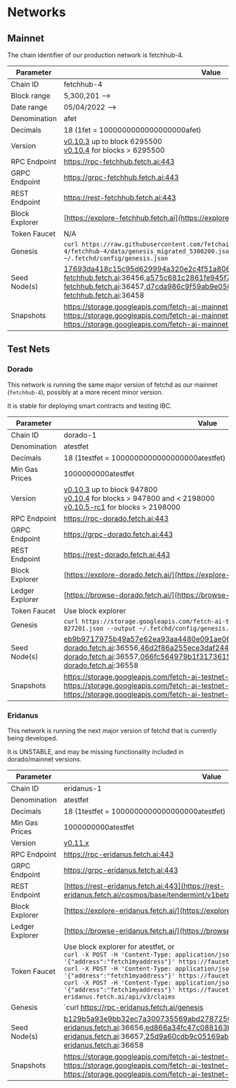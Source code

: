 # Networks

## Mainnet

The chain identifier of our production network is fetchhub-4.

| Parameter      | Value |
| -------------- | ----- |
| Chain ID       | fetchhub-4 |
| Block range    | 5,300,201 --> |
| Date range     | 05/04/2022 --> |
| Denomination   | afet |
| Decimals       | 18 (1fet = 1000000000000000000afet) |
| Version        | [v0.10.3](https://github.com/fetchai/fetchd/releases/tag/v0.10.3) up to block 6295500 <br/> [v0.10.4](https://github.com/fetchai/fetchd/releases/tag/v0.10.4) for blocks > 6295500 |
| RPC Endpoint   | <https://rpc-fetchhub.fetch.ai:443> |
| GRPC Endpoint  | <https://grpc-fetchhub.fetch.ai:443> |
| REST Endpoint  | <https://rest-fetchhub.fetch.ai:443> |
| Block Explorer | [https://explore-fetchhub.fetch.ai](https://explore-fetchhub.fetch.ai) |
| Token Faucet   | N/A |
| Genesis        | `curl https://raw.githubusercontent.com/fetchai/genesis-fetchhub/fetchhub-4/fetchhub-4/data/genesis_migrated_5300200.json --output ~/.fetchd/config/genesis.json` |
| Seed Node(s)   | 17693da418c15c95d629994a320e2c4f51a8069b@connect-fetchhub.fetch.ai:36456,a575c681c2861fe945f77cb3aba0357da294f1f2@connect-fetchhub.fetch.ai:36457,d7cda986c9f59ab9e05058a803c3d0300d15d8da@connect-fetchhub.fetch.ai:36458 |
| Snapshots      | <https://storage.googleapis.com/fetch-ai-mainnet-snapshots/fetchhub-4-pruned.tgz> <br /> <https://storage.googleapis.com/fetch-ai-mainnet-snapshots/fetchhub-4-full.tgz> <br /> <https://storage.googleapis.com/fetch-ai-mainnet-snapshots/fetchhub-4-archive.tgz> |

## Test Nets

### Dorado

This network is running the same major version of fetchd as our mainnet (`fetchhub-4`), possibly at a more recent minor version.

It is stable for deploying smart contracts and testing IBC.

| Parameter       | Value  |
| --------------- | ------ |
| Chain ID        | dorado-1 |
| Denomination    | atestfet |
| Decimals        | 18 (1testfet = 1000000000000000000atestfet) |
| Min Gas Prices  | 1000000000atestfet |
| Version         | [v0.10.3](https://github.com/fetchai/fetchd/releases/tag/v0.10.3) up to block 947800 <br/> [v0.10.4](https://github.com/fetchai/fetchd/releases/tag/v0.10.4) for blocks > 947800 and < 2198000 <br/> [v0.10.5-rc1](https://github.com/fetchai/fetchd/releases/tag/v0.10.5-rc1) for blocks > 2198000 |
| RPC Endpoint    | <https://rpc-dorado.fetch.ai:443> |
| GRPC Endpoint   | <https://grpc-dorado.fetch.ai:443> |
| REST Endpoint   | <https://rest-dorado.fetch.ai:443> |
| Block Explorer  | [https://explore-dorado.fetch.ai/](https://explore-dorado.fetch.ai/) |
| Ledger Explorer | [https://browse-dorado.fetch.ai/](https://browse-dorado.fetch.ai/) |
| Token Faucet    | Use block explorer |
| Genesis         | `curl https://storage.googleapis.com/fetch-ai-testnet-genesis/genesis-dorado-827201.json --output ~/.fetchd/config/genesis.json` |
| Seed Node(s)    | eb9b9717975b49a57e62ea93aa4480e091ae0660@connect-dorado.fetch.ai:36556,46d2f86a255ece3daf244e2ca11d5be0f16cb633@connect-dorado.fetch.ai:36557,066fc564979b1f3173615f101b62448ac7e00eb1@connect-dorado.fetch.ai:36558 |
| Snapshots       | <https://storage.googleapis.com/fetch-ai-testnet-snapshots/dorado-pruned.tgz> <br /> <https://storage.googleapis.com/fetch-ai-testnet-snapshots/dorado-full.tgz> <br /> <https://storage.googleapis.com/fetch-ai-testnet-snapshots/dorado-archive.tgz> |

### Eridanus

This network is running the next major version of fetchd that is currently being developed.

It is UNSTABLE, and may be missing functionality included in dorado/mainnet versions.

| Parameter       | Value  |
| --------------- | ------ |
| Chain ID        | eridanus-1 |
| Denomination    | atestfet |
| Decimals        | 18 (1testfet = 1000000000000000000atestfet) |
| Min Gas Prices  | 1000000000atestfet |
| Version         | [v0.11.x](https://github.com/fetchai/fetchd/tree/release/v0.11.x) |
| RPC Endpoint    | <https://rpc-eridanus.fetch.ai:443> |
| GRPC Endpoint   | <https://grpc-eridanus.fetch.ai:443> |
| REST Endpoint   | [https://rest-eridanus.fetch.ai:443](https://rest-eridanus.fetch.ai/cosmos/base/tendermint/v1beta1/node_info) |
| Block Explorer  | [https://explore-eridanus.fetch.ai/](https://explore-eridanus.fetch.ai/) |
| Ledger Explorer | [https://browse-eridanus.fetch.ai/](https://browse-eridanus.fetch.ai/) |
| Token Faucet    | Use block explorer for atestfet, or <br /> `curl -X POST -H 'Content-Type: application/json' -d '{"address":"fetch1myaddress"}' https://faucet-eridanus.fetch.ai/api/v3/claims` <br /> `curl -X POST -H 'Content-Type: application/json' -d '{"address":"fetch1myaddress"}' https://faucet-lrn-eridanus.fetch.ai/api/v3/claims` <br /> `curl -X POST -H 'Content-Type: application/json' -d '{"address":"fetch1myaddress"}' https://faucet-mobx-eridanus.fetch.ai/api/v3/claims` |
| Genesis         | `curl https://rpc-eridanus.fetch.ai/genesis | jq '.result.genesis' > ~/.fetchd/config/genesis.json `|
| Seed Node(s)    | b129b5a93e9bb32ec7a300735569abd278725046@connect-eridanus.fetch.ai:36656,ed866a34fc47c088163b539ce8c89e0334f90468@connect-eridanus.fetch.ai:36657,25d9a60cdb9c05169ab9665793d0031d5864fd02@connect-eridanus.fetch.ai:36658 |
| Snapshots       | <https://storage.googleapis.com/fetch-ai-testnet-snapshots/eridanus-pruned.tgz> <br /> <https://storage.googleapis.com/fetch-ai-testnet-snapshots/eridanus-full.tgz> <br /> <https://storage.googleapis.com/fetch-ai-testnet-snapshots/eridanus-archive.tgz> |
